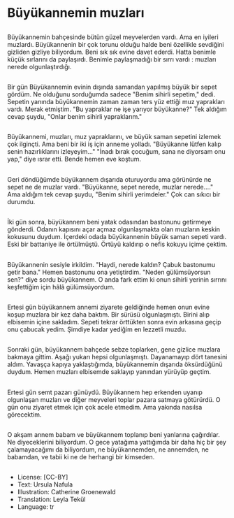 # Büyükannemin muzları

##
Büyükannemin bahçesinde bütün güzel meyvelerden vardı. Ama en iyileri muzlardı. Büyükannenin bir çok torunu olduğu halde beni özellikle sevdiğini gizliden gizliye biliyordum. Beni sık sık evine davet ederdi. Hatta benimle küçük sırlarını da paylaşırdı. Benimle paylaşmadığı bir sırrı vardı : muzları nerede olgunlaştırdığı.

##
Bir gün Büyükannemin evinin dışında samandan yapılmış büyük bir sepet gördüm. Ne olduğunu sorduğumda sadece "Benim sihirli sepetim," dedi. Sepetin yanında büyükannemin zaman zaman ters yüz ettiği muz yaprakları vardı. Merak etmiştim. "Bu yapraklar ne işe yarıyor büyükanne?" Tek aldığım cevap şuydu, "Onlar benim sihirli yapraklarım."

##
Büyükannemi, muzları, muz yapraklarını, ve büyük saman sepetini izlemek çok ilginçti. Ama beni bir iki iş için anneme yolladı. "Büyükanne lütfen kalıp senin hazırlıklarını izleyeyim..." "İnadı bırak çocuğum, sana ne diyorsam onu yap," diye ısrar etti. Bende hemen eve koştum.

##
Geri döndüğümde büyükannem dışarıda oturuyordu ama görünürde ne sepet ne de muzlar vardı. "Büyükanne, sepet nerede, muzlar nerede...." Ama aldığım tek cevap şuydu, "Benim sihirli yerimdeler." Çok can sıkıcı bir durumdu.

##
İki gün sonra, büyükannem beni yatak odasından bastonunu getirmeye gönderdi. Odanın kapısını açar açmaz olgunlaşmakta olan muzların keskin kokusunu duydum. İçerdeki odada büyükannenin büyük saman sepeti vardı. Eski bir battaniye ile örtülmüştü. Örtüyü kaldırıp o nefis kokuyu içime çektim.

##
Büyükannenin sesiyle irkildim. "Haydi, nerede kaldın? Çabuk bastonumu getir bana." Hemen bastonunu ona yetiştirdim. "Neden gülümsüyorsun sen?" diye sordu büyükannem. O anda fark ettim ki onun sihirli yerinin sırrını keşfettiğim için hâlâ gülümsüyordum.

##
Ertesi gün büyükannem annemi ziyarete geldiğinde hemen onun evine koşup muzlara bir kez daha baktım. Bir sürüsü olgunlaşmıştı. Birini alıp elbisemin içine sakladım. Sepeti tekrar örttükten sonra evin arkasına geçip onu çabucak yedim. Şimdiye kadar yediğim en lezzetli muzdu.

##
Sonraki gün, büyükannem bahçede sebze toplarken, gene gizlice muzlara bakmaya gittim. Aşağı yukarı hepsi olgunlaşmıştı. Dayanamayıp dört tanesini aldım. Yavaşça kapıya yaklaştığımda, büyükannemin dışarıda öksürdüğünü duydum. Hemen muzları elbisemde saklayıp yanından yürüyüp geçtim.

##
Ertesi gün semt pazarı günüydü. Büyükannem hep erkenden uyanıp olgunlaşan muzları ve diğer meyveleri toplar pazara satmaya götürürdü. O gün onu ziyaret etmek için çok acele etmedim. Ama yakında nasılsa görecektim.

##
O akşam annem babam ve büyükannem toplanıp beni yanlarına çağırdılar. Ne diyeceklerini biliyordum. O gece yatağıma yattığımda bir daha hiç bir şey çalamayacağımı da biliyordum, ne büyükannemden, ne annemden, ne babamdan, ve tabii ki ne de herhangi bir kimseden.

##
* License: [CC-BY]
* Text: Ursula Nafula
* Illustration: Catherine Groenewald
* Translation: Leyla Tekül
* Language: tr
